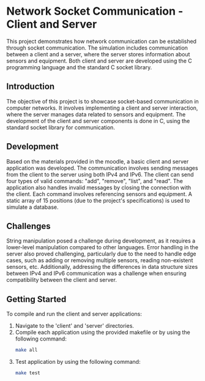 # Network Socket Communication - Client and Server

This project demonstrates how network communication can be established through socket communication. The simulation includes communication between a client and a server, where the server stores information about sensors and equipment. Both client and server are developed using the C programming language and the standard C socket library.

## Introduction

The objective of this project is to showcase socket-based communication in computer networks. It involves implementing a client and server interaction, where the server manages data related to sensors and equipment. The development of the client and server components is done in C, using the standard socket library for communication.

## Development

Based on the materials provided in the moodle, a basic client and server application was developed. The communication involves sending messages from the client to the server using both IPv4 and IPv6. The client can send four types of valid commands: "add", "remove", "list", and "read". The application also handles invalid messages by closing the connection with the client. Each command involves referencing sensors and equipment. A static array of 15 positions (due to the project's specifications) is used to simulate a database.

## Challenges

String manipulation posed a challenge during development, as it requires a lower-level manipulation compared to other languages. Error handling in the server also proved challenging, particularly due to the need to handle edge cases, such as adding or removing multiple sensors, reading non-existent sensors, etc. Additionally, addressing the differences in data structure sizes between IPv4 and IPv6 communication was a challenge when ensuring compatibility between the client and server.

## Getting Started

To compile and run the client and server applications:

1. Navigate to the 'client' and 'server' directories.
2. Compile each application using the provided makefile or by using the following command:
   ```sh
   make all
3. Test application by using the following command:
   ```sh
   make test
